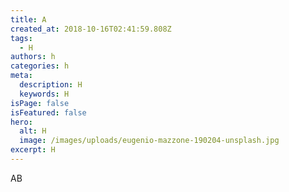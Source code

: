 ```yaml
---
title: A
created_at: 2018-10-16T02:41:59.808Z
tags:
  - H
authors: h
categories: h
meta:
  description: H
  keywords: H
isPage: false
isFeatured: false
hero:
  alt: H
  image: /images/uploads/eugenio-mazzone-190204-unsplash.jpg
excerpt: H
---
```

AB
